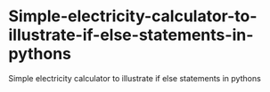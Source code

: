 # Simple-electricity-calculator-to-illustrate-if-else-statements-in-pythons
Simple electricity calculator to illustrate if else statements in pythons
